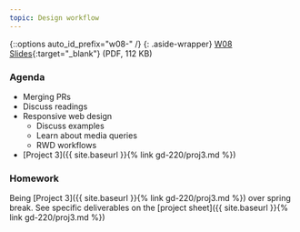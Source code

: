 ```yaml
---
topic: Design workflow
---
```


{::options auto_id_prefix="w08-" /}
{: .aside-wrapper}
<span class="highlighter">
[W08 Slides](files/w08.min.pdf){:target="_blank"} (PDF, 112 KB)
</span>

### Agenda
- Merging PRs
- Discuss readings
- Responsive web design
  - Discuss examples
  - Learn about media queries
  - RWD workflows
- [Project 3]({{ site.baseurl }}{% link gd-220/proj3.md %})

### Homework
Being [Project 3]({{ site.baseurl }}{% link gd-220/proj3.md %}) over spring break. See specific deliverables on the [project sheet]({{ site.baseurl }}{% link gd-220/proj3.md %})
